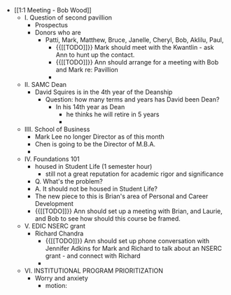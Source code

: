 - [[1:1 Meeting - Bob Wood]]
    - I. Question of second pavillion
        - Prospectus
        - Donors who are
            - Patti, Mark, Matthew, Bruce, Janelle, Cheryl, Bob, Aklilu, Paul, 
                - {{[[TODO]]}} Mark should meet with the Kwantlin - ask Ann to hunt up the contact.
                - {{[[TODO]]}} Ann should arrange for a meeting with Bob and Mark re: Pavillion
                - 
    - II. SAMC Dean
        - David Squires is in the 4th year of the Deanship
            - Question: how many terms and years has David been Dean?
                - In his 14th year as Dean
                    - he thinks he will retire in 5 years
                    - 
    - IIIl. School of Business
        - Mark Lee no longer Director as of this month
        - Chen is going to be the Director of M.B.A.
        - 
    - IV. Foundations 101
        - housed in Student Life (1 semester hour)
            - still not a great reputation for academic rigor and significance
        - Q. What's the problem?
        - A. It should not be housed in Student Life?
        - The new piece to this is Brian's area of Personal and Career Development
        - {{[[TODO]]}} Ann should set up a meeting with Brian, and Laurie, and Bob to see how should this course be framed. 
    - V. EDIC NSERC grant
        - Richard Chandra
            - {{[[TODO]]}} Ann should set up phone conversation with  Jennifer Adkins for Mark and Richard to talk about an NSERC grant -  and connect with Richard
            - 
    - VI. INSTITUTIONAL PROGRAM PRIORITIZATION
        - Worry and anxiety
            - motion: 

